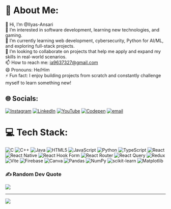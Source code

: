 # 💫 About Me:
👋 Hi, I’m @Ilyas-Ansari<br>👀 I’m interested in software development, learning new technologies, and gaming.<br>🌱 I’m currently learning web development, cybersecurity, Python for AI/ML, and exploring full-stack projects.<br>💞️ I’m looking to collaborate on projects that help me apply and expand my skills in real-world scenarios.<br>📫 How to reach me: ia9637327@gmail.com<br>😄 Pronouns: He/Him<br>⚡ Fun fact: I enjoy building projects from scratch and constantly challenge myself to learn something new!


## 🌐 Socials:
[![Instagram](https://img.shields.io/badge/Instagram-%23E4405F.svg?logo=Instagram&logoColor=white)](@ilyas___x_x/) [![LinkedIn](https://img.shields.io/badge/LinkedIn-%230077B5.svg?logo=linkedin&logoColor=white)](ilyas-ansari-a0231036a/) [![YouTube](https://img.shields.io/badge/YouTube-%23FF0000.svg?logo=YouTube&logoColor=white)](@robot_sensei?si=Dp_M8j3CJNh9VQOT) [![Codepen](https://img.shields.io/badge/Codepen-000000?logo=codepen&logoColor=white)](https://codepen.io/https://codepen.io/Ilyas-Ansari) [![email](https://img.shields.io/badge/Email-D14836?logo=gmail&logoColor=white)](mailto:ia9637327@gmail.com) 

# 💻 Tech Stack:
![C](https://img.shields.io/badge/c-%2300599C.svg?style=for-the-badge&logo=c&logoColor=white) ![C++](https://img.shields.io/badge/c++-%2300599C.svg?style=for-the-badge&logo=c%2B%2B&logoColor=white) ![Java](https://img.shields.io/badge/java-%23ED8B00.svg?style=for-the-badge&logo=openjdk&logoColor=white) ![HTML5](https://img.shields.io/badge/html5-%23E34F26.svg?style=for-the-badge&logo=html5&logoColor=white) ![JavaScript](https://img.shields.io/badge/javascript-%23323330.svg?style=for-the-badge&logo=javascript&logoColor=%23F7DF1E) ![Python](https://img.shields.io/badge/python-3670A0?style=for-the-badge&logo=python&logoColor=ffdd54) ![TypeScript](https://img.shields.io/badge/typescript-%23007ACC.svg?style=for-the-badge&logo=typescript&logoColor=white) ![React](https://img.shields.io/badge/react-%2320232a.svg?style=for-the-badge&logo=react&logoColor=%2361DAFB) ![React Native](https://img.shields.io/badge/react_native-%2320232a.svg?style=for-the-badge&logo=react&logoColor=%2361DAFB) ![React Hook Form](https://img.shields.io/badge/React%20Hook%20Form-%23EC5990.svg?style=for-the-badge&logo=reacthookform&logoColor=white) ![React Router](https://img.shields.io/badge/React_Router-CA4245?style=for-the-badge&logo=react-router&logoColor=white) ![React Query](https://img.shields.io/badge/-React%20Query-FF4154?style=for-the-badge&logo=react%20query&logoColor=white) ![Redux](https://img.shields.io/badge/redux-%23593d88.svg?style=for-the-badge&logo=redux&logoColor=white) ![Vite](https://img.shields.io/badge/vite-%23646CFF.svg?style=for-the-badge&logo=vite&logoColor=white) ![Firebase](https://img.shields.io/badge/firebase-a08021?style=for-the-badge&logo=firebase&logoColor=ffcd34) ![Canva](https://img.shields.io/badge/Canva-%2300C4CC.svg?style=for-the-badge&logo=Canva&logoColor=white) ![Pandas](https://img.shields.io/badge/pandas-%23150458.svg?style=for-the-badge&logo=pandas&logoColor=white) ![NumPy](https://img.shields.io/badge/numpy-%23013243.svg?style=for-the-badge&logo=numpy&logoColor=white) ![scikit-learn](https://img.shields.io/badge/scikit--learn-%23F7931E.svg?style=for-the-badge&logo=scikit-learn&logoColor=white) ![Matplotlib](https://img.shields.io/badge/Matplotlib-%23ffffff.svg?style=for-the-badge&logo=Matplotlib&logoColor=black)

### ✍️ Random Dev Quote
![](https://quotes-github-readme.vercel.app/api?type=horizontal&theme=radical)

---
[![](https://visitcount.itsvg.in/api?id=Ilyas-Ansari&icon=0&color=5)](https://visitcount.itsvg.in)

<!-- Proudly created with GPRM ( https://gprm.itsvg.in ) -->
